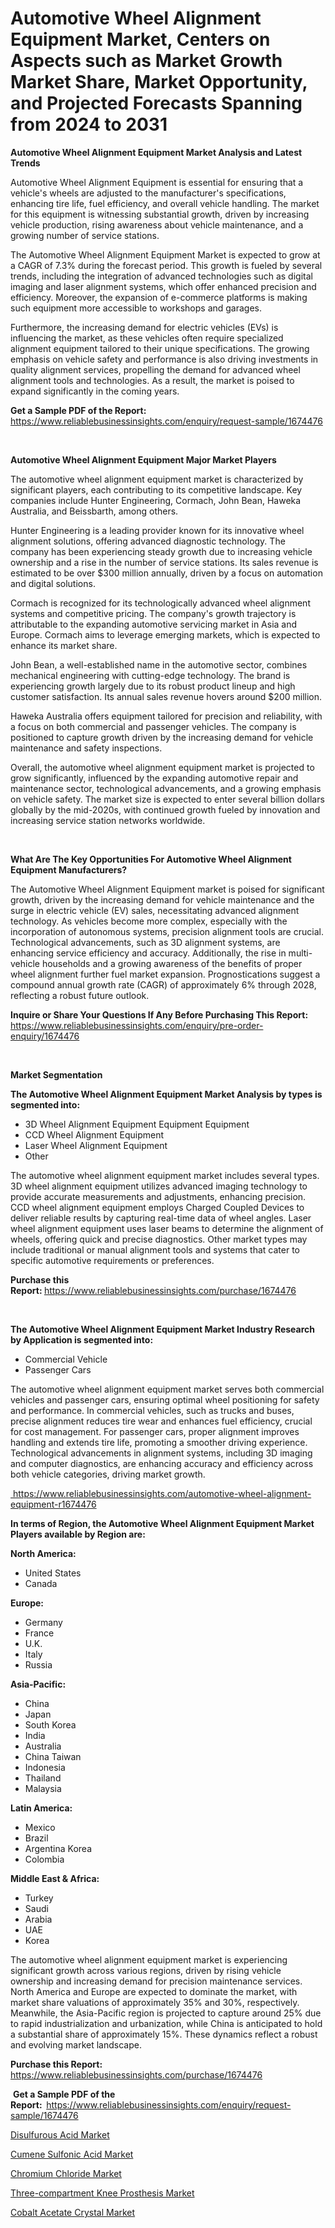 <p><h1>Automotive Wheel Alignment Equipment Market, Centers on Aspects such as Market Growth Market Share, Market Opportunity, and Projected Forecasts Spanning from 2024 to 2031</h1></p><p><strong>Automotive Wheel Alignment Equipment Market Analysis and Latest Trends</strong></p>
<p><p>Automotive Wheel Alignment Equipment is essential for ensuring that a vehicle's wheels are adjusted to the manufacturer's specifications, enhancing tire life, fuel efficiency, and overall vehicle handling. The market for this equipment is witnessing substantial growth, driven by increasing vehicle production, rising awareness about vehicle maintenance, and a growing number of service stations.</p><p>The Automotive Wheel Alignment Equipment Market is expected to grow at a CAGR of 7.3% during the forecast period. This growth is fueled by several trends, including the integration of advanced technologies such as digital imaging and laser alignment systems, which offer enhanced precision and efficiency. Moreover, the expansion of e-commerce platforms is making such equipment more accessible to workshops and garages. </p><p>Furthermore, the increasing demand for electric vehicles (EVs) is influencing the market, as these vehicles often require specialized alignment equipment tailored to their unique specifications. The growing emphasis on vehicle safety and performance is also driving investments in quality alignment services, propelling the demand for advanced wheel alignment tools and technologies. As a result, the market is poised to expand significantly in the coming years.</p></p>
<p><strong>Get a Sample PDF of the Report:&nbsp;</strong> <a href="https://www.reliablebusinessinsights.com/enquiry/request-sample/1674476?utm_campaign=62&utm_medium=2&utm_source=Github&utm_content=ia&utm_term=24122024&utm_id=automotive-wheel-alignment-equipment">https://www.reliablebusinessinsights.com/enquiry/request-sample/1674476</a></p>
<p>&nbsp;</p>
<p><strong>Automotive Wheel Alignment Equipment Major Market Players</strong></p>
<p><p>The automotive wheel alignment equipment market is characterized by significant players, each contributing to its competitive landscape. Key companies include Hunter Engineering, Cormach, John Bean, Haweka Australia, and Beissbarth, among others.</p><p>Hunter Engineering is a leading provider known for its innovative wheel alignment solutions, offering advanced diagnostic technology. The company has been experiencing steady growth due to increasing vehicle ownership and a rise in the number of service stations. Its sales revenue is estimated to be over $300 million annually, driven by a focus on automation and digital solutions.</p><p>Cormach is recognized for its technologically advanced wheel alignment systems and competitive pricing. The company's growth trajectory is attributable to the expanding automotive servicing market in Asia and Europe. Cormach aims to leverage emerging markets, which is expected to enhance its market share.</p><p>John Bean, a well-established name in the automotive sector, combines mechanical engineering with cutting-edge technology. The brand is experiencing growth largely due to its robust product lineup and high customer satisfaction. Its annual sales revenue hovers around $200 million.</p><p>Haweka Australia offers equipment tailored for precision and reliability, with a focus on both commercial and passenger vehicles. The company is positioned to capture growth driven by the increasing demand for vehicle maintenance and safety inspections.</p><p>Overall, the automotive wheel alignment equipment market is projected to grow significantly, influenced by the expanding automotive repair and maintenance sector, technological advancements, and a growing emphasis on vehicle safety. The market size is expected to enter several billion dollars globally by the mid-2020s, with continued growth fueled by innovation and increasing service station networks worldwide.</p></p>
<p>&nbsp;</p>
<p><strong>What Are The Key Opportunities For Automotive Wheel Alignment Equipment Manufacturers?</strong></p>
<p><p>The Automotive Wheel Alignment Equipment market is poised for significant growth, driven by the increasing demand for vehicle maintenance and the surge in electric vehicle (EV) sales, necessitating advanced alignment technology. As vehicles become more complex, especially with the incorporation of autonomous systems, precision alignment tools are crucial. Technological advancements, such as 3D alignment systems, are enhancing service efficiency and accuracy. Additionally, the rise in multi-vehicle households and a growing awareness of the benefits of proper wheel alignment further fuel market expansion. Prognostications suggest a compound annual growth rate (CAGR) of approximately 6% through 2028, reflecting a robust future outlook.</p></p>
<p><strong>Inquire or Share Your Questions If Any Before Purchasing This Report:</strong> <a href="https://www.reliablebusinessinsights.com/enquiry/pre-order-enquiry/1674476?utm_campaign=62&utm_medium=2&utm_source=Github&utm_content=ia&utm_term=24122024&utm_id=automotive-wheel-alignment-equipment">https://www.reliablebusinessinsights.com/enquiry/pre-order-enquiry/1674476</a></p>
<p>&nbsp;</p>
<p><strong>Market Segmentation</strong></p>
<p><strong>The Automotive Wheel Alignment Equipment Market Analysis by types is segmented into:</strong></p>
<p><ul><li>3D Wheel Alignment Equipment Equipment Equipment</li><li>CCD Wheel Alignment Equipment</li><li>Laser Wheel Alignment Equipment</li><li>Other</li></ul></p>
<p><p>The automotive wheel alignment equipment market includes several types. 3D wheel alignment equipment utilizes advanced imaging technology to provide accurate measurements and adjustments, enhancing precision. CCD wheel alignment equipment employs Charged Coupled Devices to deliver reliable results by capturing real-time data of wheel angles. Laser wheel alignment equipment uses laser beams to determine the alignment of wheels, offering quick and precise diagnostics. Other market types may include traditional or manual alignment tools and systems that cater to specific automotive requirements or preferences.</p></p>
<p><strong>Purchase this Report:&nbsp;</strong><a href="https://www.reliablebusinessinsights.com/purchase/1674476?utm_campaign=62&utm_medium=2&utm_source=Github&utm_content=ia&utm_term=24122024&utm_id=automotive-wheel-alignment-equipment">https://www.reliablebusinessinsights.com/purchase/1674476</a></p>
<p>&nbsp;</p>
<p><strong>The Automotive Wheel Alignment Equipment Market Industry Research by Application is segmented into:</strong></p>
<p><ul><li>Commercial Vehicle</li><li>Passenger Cars</li></ul></p>
<p><p>The automotive wheel alignment equipment market serves both commercial vehicles and passenger cars, ensuring optimal wheel positioning for safety and performance. In commercial vehicles, such as trucks and buses, precise alignment reduces tire wear and enhances fuel efficiency, crucial for cost management. For passenger cars, proper alignment improves handling and extends tire life, promoting a smoother driving experience. Technological advancements in alignment systems, including 3D imaging and computer diagnostics, are enhancing accuracy and efficiency across both vehicle categories, driving market growth.</p></p>
<p><a href="https://www.reliablebusinessinsights.com/automotive-wheel-alignment-equipment-r1674476?utm_campaign=62&utm_medium=2&utm_source=Github&utm_content=ia&utm_term=24122024&utm_id=automotive-wheel-alignment-equipment">&nbsp;https://www.reliablebusinessinsights.com/automotive-wheel-alignment-equipment-r1674476</a></p>
<p><strong>In terms of Region, the Automotive Wheel Alignment Equipment Market Players available by Region are:</strong></p>
<p>
    <p> <strong> North America: </strong>
        <ul>
            <li>United States</li>
            <li>Canada</li>
        </ul>
        </p> 
    <p> <strong> Europe: </strong>
        <ul>
            <li>Germany</li>
            <li>France</li>
            <li>U.K.</li>
            <li>Italy</li>
            <li>Russia</li>
        </ul>
        </p> 
    <p> <strong> Asia-Pacific: </strong>
        <ul>
            <li>China</li>
            <li>Japan</li>
            <li>South Korea</li>
            <li>India</li>
            <li>Australia</li>
            <li>China Taiwan</li>
            <li>Indonesia</li>
            <li>Thailand</li>
            <li>Malaysia</li>
        </ul>
        </p> 
    <p> <strong> Latin America: </strong>
        <ul>
            <li>Mexico</li>
            <li>Brazil</li>
            <li>Argentina Korea</li>
            <li>Colombia</li>
        </ul>
        </p> 
    <p> <strong> Middle East & Africa: </strong>
        <ul>
            <li>Turkey</li>
            <li>Saudi</li>
            <li>Arabia</li>
            <li>UAE</li>
            <li>Korea</li>
        </ul>
    </p>
    </p>
<p><p>The automotive wheel alignment equipment market is experiencing significant growth across various regions, driven by rising vehicle ownership and increasing demand for precision maintenance services. North America and Europe are expected to dominate the market, with market share valuations of approximately 35% and 30%, respectively. Meanwhile, the Asia-Pacific region is projected to capture around 25% due to rapid industrialization and urbanization, while China is anticipated to hold a substantial share of approximately 15%. These dynamics reflect a robust and evolving market landscape.</p></p>
<p><strong>Purchase this Report: </strong><a href="https://www.reliablebusinessinsights.com/purchase/1674476?utm_campaign=62&utm_medium=2&utm_source=Github&utm_content=ia&utm_term=24122024&utm_id=automotive-wheel-alignment-equipment">https://www.reliablebusinessinsights.com/purchase/1674476</a></p>
<p>&nbsp;<strong>Get a Sample PDF of the Report:&nbsp;&nbsp;</strong><a href="https://www.reliablebusinessinsights.com/enquiry/request-sample/1674476?utm_campaign=62&utm_medium=2&utm_source=Github&utm_content=ia&utm_term=24122024&utm_id=automotive-wheel-alignment-equipment">https://www.reliablebusinessinsights.com/enquiry/request-sample/1674476</a></p>
<p><strong></strong></p>
<p><p><a href="https://www.linkedin.com/pulse/disulfurous-acid-market-forecast-key-players-analysis-from-f31fc?utm_campaign=62&utm_medium=2&utm_source=Github&utm_content=ia&utm_term=24122024&utm_id=automotive-wheel-alignment-equipment">Disulfurous Acid Market</a></p><p><a href="https://www.linkedin.com/pulse/detailed-analysis-cumene-sulfonic-acid-market-decision-making-f4vyc?utm_campaign=62&utm_medium=2&utm_source=Github&utm_content=ia&utm_term=24122024&utm_id=automotive-wheel-alignment-equipment">Cumene Sulfonic Acid Market</a></p><p><a href="https://www.linkedin.com/pulse/whats-next-chromium-chloride-market-look-149-cagr-growth-drivers-xctcc?utm_campaign=62&utm_medium=2&utm_source=Github&utm_content=ia&utm_term=24122024&utm_id=automotive-wheel-alignment-equipment">Chromium Chloride Market</a></p><p><a href="https://github.com/bornergabrielle89/Market-Research-Report-List-1/blob/main/three-compartment-knee-prosthesis-market.md?utm_campaign=62&utm_medium=2&utm_source=Github&utm_content=ia&utm_term=24122024&utm_id=automotive-wheel-alignment-equipment">Three-compartment Knee Prosthesis Market</a></p><p><a href="https://github.com/barbozafrancisca/Market-Research-Report-List-1/blob/main/cobalt-acetate-crystal-market.md?utm_campaign=62&utm_medium=2&utm_source=Github&utm_content=ia&utm_term=24122024&utm_id=automotive-wheel-alignment-equipment">Cobalt Acetate Crystal Market</a></p></p>